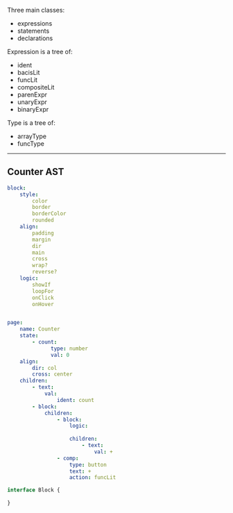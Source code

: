 
Three main classes:
- expressions
- statements
- declarations

Expression is a tree of:
- ident
- bacisLit
- funcLit
- compositeLit
- parenExpr
- unaryExpr
- binaryExpr

Type is a tree of:
- arrayType
- funcType

---
## Counter AST

``` yaml
block:
	style:
		color
		border
		borderColor
		rounded
	align:
		padding
		margin
		dir
		main
		cross
		wrap?
		reverse?
	logic:
		showIf
		loopFor
		onClick
		onHover


page:
	name: Counter
	state:
		- count:
			  type: number
			  val: 0
	align:
		dir: col
		cross: center
	children:
		- text:
			val:
				ident: count
		- block:
			children:
				- block:
					logic:
						
					children:
						- text:
							val: +
				- comp:
					type: button
					text: +
					action: funcLit
```

``` TypeScript
interface Block {
	
}
```